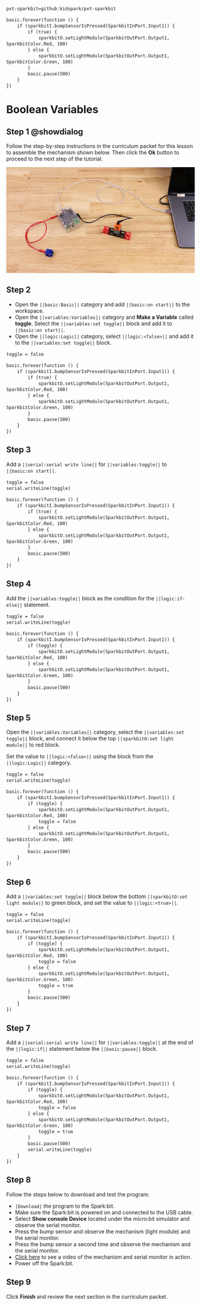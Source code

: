 ```package
pxt-sparkbit=github:kidspark/pxt-sparkbit
```

```template
basic.forever(function () {
    if (sparkbitI.bumpSensorIsPressed(SparkbitInPort.Input1)) {
        if (true) {
            sparkbitO.setLightModule(SparkbitOutPort.Output1, SparkbitColor.Red, 100)
        } else {
            sparkbitO.setLightModule(SparkbitOutPort.Output1, SparkbitColor.Green, 100)
        }
        basic.pause(500)
    }
})
```

# Boolean Variables

## Step 1 @showdialog

Follow the step-by-step instructions in the curriculum packet for this lesson to assemble the mechanism shown below. Then click the **Ok** button to proceed to the next step of the tutorial.

![boolean-variables](https://raw.githubusercontent.com/KidSpark/tutorials/master/assets/3-4-boolean-variables.png)

## Step 2

* Open the ``||basic:Basic||`` category and add ``||basic:on start||`` to the workspace.
* Open the ``||variables:Variables||`` category and **Make a Variable** called **toggle**. Select the ``||variables:set toggle||`` block and add it to ``||basic:on start||``. 
* Open the ``||logic:Logic||`` category, select ``||logic:<false>||`` and add it to the ``||variables:set toggle||`` block.
 
```blocks
toggle = false
```

```blocks
basic.forever(function () {
    if (sparkbitI.bumpSensorIsPressed(SparkbitInPort.Input1)) {
        if (true) {
            sparkbitO.setLightModule(SparkbitOutPort.Output1, SparkbitColor.Red, 100)
        } else {
            sparkbitO.setLightModule(SparkbitOutPort.Output1, SparkbitColor.Green, 100)
        }
        basic.pause(500)
    }
})
```

## Step 3

Add a ``||serial:serial write line||`` for ``||variables:toggle||`` to ``||basic:on start||``.

```blocks
toggle = false
serial.writeLine(toggle)
```

```blocks
basic.forever(function () {
    if (sparkbitI.bumpSensorIsPressed(SparkbitInPort.Input1)) {
        if (true) {
            sparkbitO.setLightModule(SparkbitOutPort.Output1, SparkbitColor.Red, 100)
        } else {
            sparkbitO.setLightModule(SparkbitOutPort.Output1, SparkbitColor.Green, 100)
        }
        basic.pause(500)
    }
})
```

## Step 4

Add the ``||variables:toggle||`` block as the condition for the ``||logic:if-else||`` statement.

```blocks
toggle = false
serial.writeLine(toggle)
```

```blocks
basic.forever(function () {
    if (sparkbitI.bumpSensorIsPressed(SparkbitInPort.Input1)) {
        if (toggle) {
            sparkbitO.setLightModule(SparkbitOutPort.Output1, SparkbitColor.Red, 100)
        } else {
            sparkbitO.setLightModule(SparkbitOutPort.Output1, SparkbitColor.Green, 100)
        }
        basic.pause(500)
    }
})
```

## Step 5

Open the ``||variables:Variables||`` category, select the ``||variables:set toggle||`` block, and connect it below the top ``||sparkbitO:set light module||`` to red block.

Set the value to ``||logic:<false>||`` using the block from the ``||logic:Logic||`` category.

```blocks
toggle = false
serial.writeLine(toggle)
```

```blocks
basic.forever(function () {
    if (sparkbitI.bumpSensorIsPressed(SparkbitInPort.Input1)) {
        if (toggle) {
            sparkbitO.setLightModule(SparkbitOutPort.Output1, SparkbitColor.Red, 100)
            toggle = false
        } else {
            sparkbitO.setLightModule(SparkbitOutPort.Output1, SparkbitColor.Green, 100)
        }
        basic.pause(500)
    }
})
```

## Step 6

Add a ``||variables:set toggle||`` block below the bottom ``||sparkbitO:set light module||`` to green block, and set the value to ``||logic:<true>||``.

```blocks
toggle = false
serial.writeLine(toggle)
```

```blocks
basic.forever(function () {
    if (sparkbitI.bumpSensorIsPressed(SparkbitInPort.Input1)) {
        if (toggle) {
            sparkbitO.setLightModule(SparkbitOutPort.Output1, SparkbitColor.Red, 100)
            toggle = false
        } else {
            sparkbitO.setLightModule(SparkbitOutPort.Output1, SparkbitColor.Green, 100)
            toggle = true
        }
        basic.pause(500)
    }
})
```

## Step 7

Add a ``||serial:serial write line||`` for ``||variables:toggle||`` at the end of the ``||logic:if||`` statement below the ``||basic:pause||`` block.

```blocks
toggle = false
serial.writeLine(toggle)
```

```blocks
basic.forever(function () {
    if (sparkbitI.bumpSensorIsPressed(SparkbitInPort.Input1)) {
        if (toggle) {
            sparkbitO.setLightModule(SparkbitOutPort.Output1, SparkbitColor.Red, 100)
            toggle = false
        } else {
            sparkbitO.setLightModule(SparkbitOutPort.Output1, SparkbitColor.Green, 100)
            toggle = true
        }
        basic.pause(500)
        serial.writeLine(toggle)
    }
})
```

## Step 8

Follow the steps below to download and test the program:
* ``|Download|`` the program to the Spark:bit.
* Make sure the Spark:bit is powered on and connected to the USB cable.
* Select **Show console Device** located under the micro:bit simulator and observe the serial monitor.
* Press the bump sensor and observe the mechanism (light module) and the serial monitor.
* Press the bump sensor a second time and observe the mechanism and the serial monitor.
* [Click here](https://kidsparkeducation.org/media/2373) to see a video of the mechanism and serial monitor in action.
* Power off the Spark:bit.

## Step 9

Click **Finish** and review the next section in the curriculum packet.